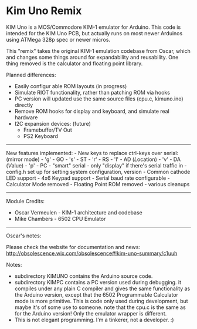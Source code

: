 Kim Uno Remix
=============

KIM Uno is a MOS/Commodore KIM-1 emulator for Arduino.
This code is intended for the KIM Uno PCB, but actually runs on most newer Arduinos using ATMega 328p spec or newer micros.

This "remix" takes the original KIM-1 emulation codebase from Oscar, which and changes some things around for expandability and reusability.  One thing removed is the calculator and floating point library.

Planned differences:
- Easily configur able ROM layouts (in progress)
- Simulate RIOT functionality, rather than patching ROM via hooks
- PC version will updated use the same source files (cpu.c, kimuno.ino) directly
- Remove ROM hooks for display and keyboard, and simulate real hardware
- I2C expansion devices: (future)
  - Framebuffer/TV Out
  - PS2 Keyboard

--------
New features implemented:
	- New keys to replace ctrl-keys over serial: (mirror mode)
		- 'g' - GO
		- 's' - ST
		- 'r' - RS
		- 'l' - AD (*L*ocation)
		- 'v' - DA (*V*alue)
		- 'p' - PC
	- "smart" serial - only "display" if there's serial traffic in
	- config.h set up for setting system configuration, version
	- Common cathode LED support
	- 4x6 Keypad support
	- Serial baud rate configurable
	- Calculator Mode removed
	- Floating Point ROM removed
	- various cleanups

--------

Module Credits:

- Oscar Vermeulen - KIM-1 architecture and codebase
- Mike Chambers - 6502 CPU Emulator

--------

Oscar's notes:

Please check the website for documentation and news:
http://obsolescence.wix.com/obsolescence#!kim-uno-summary/c1uuh

Notes:
- subdirectory KIMUNO contains the Arduino source code.
- subdirectory KIMPC contains a PC version used during debugging.
  it compiles under any plain C compiler and gives the same functionality as the
  Arduino version, except that the 6502 Programmable Calculator mode is more primitive.
  This is code only used during development, but maybe it's of some use to someone.
  note that the cpu.c is the same as for the Arduino version! Only the emulator wrapper is different.
- This is not elegant programming. I'm a tinkerer, not a developer. :)
